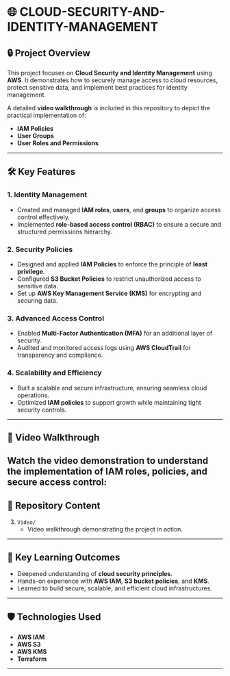 # 🌐 CLOUD-SECURITY-AND-IDENTITY-MANAGEMENT

## 🔒 **Project Overview**  
This project focuses on **Cloud Security and Identity Management** using **AWS**. It demonstrates how to securely manage access to cloud resources, protect sensitive data, and implement best practices for identity management.  

A detailed **video walkthrough** is included in this repository to depict the practical implementation of:  
- **IAM Policies**  
- **User Groups**  
- **User Roles and Permissions**  

---

## 🛠️ **Key Features**  
### **1. Identity Management**  
- Created and managed **IAM roles**, **users**, and **groups** to organize access control effectively.  
- Implemented **role-based access control (RBAC)** to ensure a secure and structured permissions hierarchy.  

### **2. Security Policies**  
- Designed and applied **IAM Policies** to enforce the principle of **least privilege**.  
- Configured **S3 Bucket Policies** to restrict unauthorized access to sensitive data.  
- Set up **AWS Key Management Service (KMS)** for encrypting and securing data.  

### **3. Advanced Access Control**  
- Enabled **Multi-Factor Authentication (MFA)** for an additional layer of security.  
- Audited and monitored access logs using **AWS CloudTrail** for transparency and compliance.  

### **4. Scalability and Efficiency**  
- Built a scalable and secure infrastructure, ensuring seamless cloud operations.  
- Optimized **IAM policies** to support growth while maintaining tight security controls.  

---

## 🎥 **Video Walkthrough**  
Watch the video demonstration to understand the implementation of IAM roles, policies, and secure access control:  
---

## 💂 **Repository Content**  
3. `Video/`  
   - Video walkthrough demonstrating the project in action.  

---

## 🌟 **Key Learning Outcomes**  
- Deepened understanding of **cloud security principles**.  
- Hands-on experience with **AWS IAM**, **S3 bucket policies**, and **KMS**.  
- Learned to build secure, scalable, and efficient cloud infrastructures.  

---

## 🛡️ **Technologies Used**  
- **AWS IAM**  
- **AWS S3**  
- **AWS KMS**  
- **Terraform**  

---
